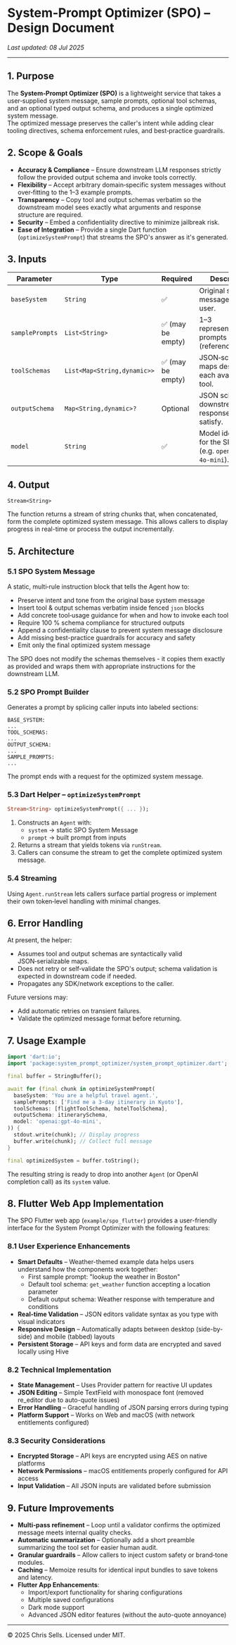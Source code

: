 # System‑Prompt Optimizer (SPO) – Design Document

_Last updated: 08 Jul 2025_

---

## 1. Purpose

The **System‑Prompt Optimizer (SPO)** is a lightweight service that takes a
user‑supplied system message, sample prompts, optional tool schemas, and an
optional typed output schema, and produces a single optimized system message.  
The optimized message preserves the caller's intent while adding clear tooling
directives, schema enforcement rules, and best‑practice guardrails.

## 2. Scope & Goals

* **Accuracy & Compliance** – Ensure downstream LLM responses strictly follow
  the provided output schema and invoke tools correctly.  
* **Flexibility** – Accept arbitrary domain‑specific system messages without
  over‑fitting to the 1–3 example prompts.  
* **Transparency** – Copy tool and output schemas verbatim so the downstream
  model sees exactly what arguments and response structure are required.  
* **Security** – Embed a confidentiality directive to minimize jailbreak risk.  
* **Ease of Integration** – Provide a single Dart function (`optimizeSystemPrompt`)
  that streams the SPO's answer as it's generated.

## 3. Inputs

| Parameter       | Type                        | Required         | Description                                            |
| --------------- | --------------------------- | ---------------- | ------------------------------------------------------ |
| `baseSystem`    | `String`                    | ✅                | Original system message from the user.                 |
| `samplePrompts` | `List<String>`              | ✅ (may be empty) | 1–3 representative prompts (reference only).           |
| `toolSchemas`   | `List<Map<String,dynamic>>` | ✅ (may be empty) | JSON‑schema‑like maps describing each available tool.  |
| `outputSchema`  | `Map<String,dynamic>?`      | Optional         | JSON schema the downstream response **must** satisfy.  |
| `model`         | `String`                    | ✅                | Model identifier for the SPO Agent (e.g. `openai:gpt-4o-mini`). |

## 4. Output

```
Stream<String>
```

The function returns a stream of string chunks that, when concatenated, form the
complete optimized system message. This allows callers to display progress in real-time
or process the output incrementally.

## 5. Architecture

### 5.1 SPO System Message

A static, multi‑rule instruction block that tells the Agent how to:

* Preserve intent and tone from the original base system message
* Insert tool & output schemas verbatim inside fenced `json` blocks  
* Add concrete tool‑usage guidance for when and how to invoke each tool
* Require 100 % schema compliance for structured outputs
* Append a confidentiality clause to prevent system message disclosure
* Add missing best-practice guardrails for accuracy and safety
* Emit only the final optimized system message

The SPO does not modify the schemas themselves - it copies them exactly as provided
and wraps them with appropriate instructions for the downstream LLM.

### 5.2 SPO Prompt Builder

Generates a prompt by splicing caller inputs into labeled sections:

```
BASE_SYSTEM:
...
TOOL_SCHEMAS:
...
OUTPUT_SCHEMA:
...
SAMPLE_PROMPTS:
...
```

The prompt ends with a request for the optimized system message.

### 5.3 Dart Helper – `optimizeSystemPrompt`

```dart
Stream<String> optimizeSystemPrompt({ ... });
```

1. Constructs an `Agent` with:  
   * `system` → static SPO System Message  
   * `prompt` → built prompt from inputs  
2. Returns a stream that yields tokens via `runStream`.  
3. Callers can consume the stream to get the complete optimized system message.

### 5.4 Streaming

Using `Agent.runStream` lets callers surface partial progress or implement their
own token‑level handling with minimal changes.

## 6. Error Handling

At present, the helper:

* Assumes tool and output schemas are syntactically valid JSON‑serializable
  maps.  
* Does not retry or self‑validate the SPO's output; schema validation is
  expected in downstream code if needed.  
* Propagates any SDK/network exceptions to the caller.

Future versions may:

* Add automatic retries on transient failures.  
* Validate the optimized message format before returning.

## 7. Usage Example

```dart
import 'dart:io';
import 'package:system_prompt_optimizer/system_prompt_optimizer.dart';

final buffer = StringBuffer();

await for (final chunk in optimizeSystemPrompt(
  baseSystem: 'You are a helpful travel agent.',
  samplePrompts: ['Find me a 3‑day itinerary in Kyoto'],
  toolSchemas: [flightToolSchema, hotelToolSchema],
  outputSchema: itinerarySchema,
  model: 'openai:gpt-4o-mini',
)) {
  stdout.write(chunk); // Display progress
  buffer.write(chunk); // Collect full message
}

final optimizedSystem = buffer.toString();
```

The resulting string is ready to drop into another `Agent` (or OpenAI completion
call) as its `system` value.

## 8. Flutter Web App Implementation

The SPO Flutter web app (`example/spo_flutter`) provides a user-friendly interface for the System Prompt Optimizer with the following features:

### 8.1 User Experience Enhancements

* **Smart Defaults** – Weather-themed example data helps users understand how the components work together:
  - First sample prompt: "lookup the weather in Boston"
  - Default tool schema: `get_weather` function accepting a location parameter
  - Default output schema: Weather response with temperature and conditions
* **Real-time Validation** – JSON editors validate syntax as you type with visual indicators
* **Responsive Design** – Automatically adapts between desktop (side-by-side) and mobile (tabbed) layouts
* **Persistent Storage** – API keys and form data are encrypted and saved locally using Hive

### 8.2 Technical Implementation

* **State Management** – Uses Provider pattern for reactive UI updates
* **JSON Editing** – Simple TextField with monospace font (removed re_editor due to auto-quote issues)
* **Error Handling** – Graceful handling of JSON parsing errors during typing
* **Platform Support** – Works on Web and macOS (with network entitlements configured)

### 8.3 Security Considerations

* **Encrypted Storage** – API keys are encrypted using AES on native platforms
* **Network Permissions** – macOS entitlements properly configured for API access
* **Input Validation** – All JSON inputs are validated before submission

## 9. Future Improvements

* **Multi‑pass refinement** – Loop until a validator confirms the optimized
  message meets internal quality checks.  
* **Automatic summarization** – Optionally add a short preamble summarizing the
  tool set for easier human audit.  
* **Granular guardrails** – Allow callers to inject custom safety or brand‑tone
  modules.  
* **Caching** – Memoize results for identical input bundles to save tokens and
  latency.
* **Flutter App Enhancements**:
  - Import/export functionality for sharing configurations
  - Multiple saved configurations
  - Dark mode support
  - Advanced JSON editor features (without the auto-quote annoyance)

---

© 2025 Chris Sells. Licensed under MIT.